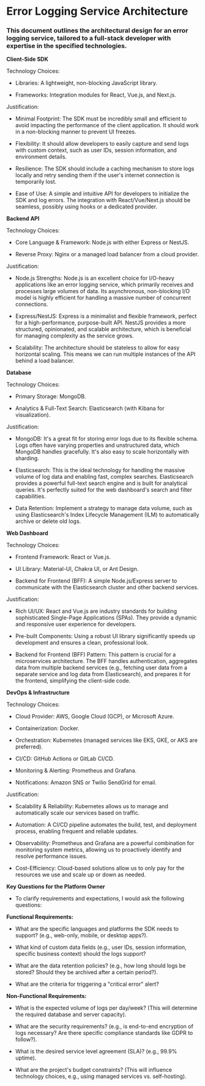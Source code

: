 # Error Logging Service Architecture

### This document outlines the architectural design for an error logging service, tailored to a full-stack developer with expertise in the specified technologies.

**Client-Side SDK**

Technology Choices:

- Libraries: A lightweight, non-blocking JavaScript library.

- Frameworks: Integration modules for React, Vue.js, and Next.js.

Justification:

- Minimal Footprint: The SDK must be incredibly small and efficient to avoid impacting the performance of the client application. It should work in a non-blocking manner to prevent UI freezes.

* Flexibility: It should allow developers to easily capture and send logs with custom context, such as user IDs, session information, and environment details.

* Resilience: The SDK should include a caching mechanism to store logs locally and retry sending them if the user's internet connection is temporarily lost.

* Ease of Use: A simple and intuitive API for developers to initialize the SDK and log errors. The integration with React/Vue/Next.js should be seamless, possibly using hooks or a dedicated provider.

**Backend API**

Technology Choices:

- Core Language & Framework: Node.js with either Express or NestJS.

- Reverse Proxy: Nginx or a managed load balancer from a cloud provider.

Justification:

- Node.js Strengths: Node.js is an excellent choice for I/O-heavy applications like an error logging service, which primarily receives and processes large volumes of data. Its asynchronous, non-blocking I/O model is highly efficient for handling a massive number of concurrent connections.

- Express/NestJS: Express is a minimalist and flexible framework, perfect for a high-performance, purpose-built API. NestJS provides a more structured, opinionated, and scalable architecture, which is beneficial for managing complexity as the service grows.

- Scalability: The architecture should be stateless to allow for easy horizontal scaling. This means we can run multiple instances of the API behind a load balancer.

**Database**

Technology Choices:

- Primary Storage: MongoDB.

- Analytics & Full-Text Search: Elasticsearch (with Kibana for visualization).

Justification:

- MongoDB: It's a great fit for storing error logs due to its flexible schema. Logs often have varying properties and unstructured data, which MongoDB handles gracefully. It's also easy to scale horizontally with sharding.

- Elasticsearch: This is the ideal technology for handling the massive volume of log data and enabling fast, complex searches. Elasticsearch provides a powerful full-text search engine and is built for analytical queries. It's perfectly suited for the web dashboard's search and filter capabilities.

- Data Retention: Implement a strategy to manage data volume, such as using Elasticsearch's Index Lifecycle Management (ILM) to automatically archive or delete old logs.

**Web Dashboard**

Technology Choices:

- Frontend Framework: React or Vue.js.

- UI Library: Material-UI, Chakra UI, or Ant Design.

- Backend for Frontend (BFF): A simple Node.js/Express server to communicate with the Elasticsearch cluster and other backend services.

Justification:

- Rich UI/UX: React and Vue.js are industry standards for building sophisticated Single-Page Applications (SPAs). They provide a dynamic and responsive user experience for developers.

- Pre-built Components: Using a robust UI library significantly speeds up development and ensures a clean, professional look.

- Backend for Frontend (BFF) Pattern: This pattern is crucial for a microservices architecture. The BFF handles authentication, aggregates data from multiple backend services (e.g., fetching user data from a separate service and log data from Elasticsearch), and prepares it for the frontend, simplifying the client-side code.

**DevOps & Infrastructure**

Technology Choices:

- Cloud Provider: AWS, Google Cloud (GCP), or Microsoft Azure.

- Containerization: Docker.

- Orchestration: Kubernetes (managed services like EKS, GKE, or AKS are preferred).

- CI/CD: GitHub Actions or GitLab CI/CD.

- Monitoring & Alerting: Prometheus and Grafana.

- Notifications: Amazon SNS or Twilio SendGrid for email.

Justification:

- Scalability & Reliability: Kubernetes allows us to manage and automatically scale our services based on traffic.

- Automation: A CI/CD pipeline automates the build, test, and deployment process, enabling frequent and reliable updates.

- Observability: Prometheus and Grafana are a powerful combination for monitoring system metrics, allowing us to proactively identify and resolve performance issues.

- Cost-Efficiency: Cloud-based solutions allow us to only pay for the resources we use and scale up or down as needed.

**Key Questions for the Platform Owner**

- To clarify requirements and expectations, I would ask the following questions:

**Functional Requirements:**

- What are the specific languages and platforms the SDK needs to support? (e.g., web-only, mobile, or desktop apps?).

- What kind of custom data fields (e.g., user IDs, session information, specific business context) should the logs support?

- What are the data retention policies? (e.g., how long should logs be stored? Should they be archived after a certain period?).

- What are the criteria for triggering a "critical error" alert?

**Non-Functional Requirements:**

- What is the expected volume of logs per day/week? (This will determine the required database and server capacity).

- What are the security requirements? (e.g., is end-to-end encryption of logs necessary? Are there specific compliance standards like GDPR to follow?).

- What is the desired service level agreement (SLA)? (e.g., 99.9% uptime).

- What are the project's budget constraints? (This will influence technology choices, e.g., using managed services vs. self-hosting).
